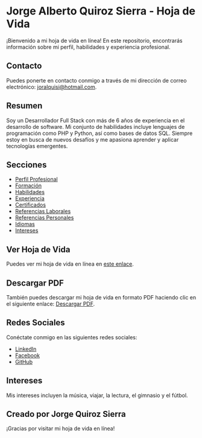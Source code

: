 # Jorge Alberto Quiroz Sierra - Hoja de Vida

¡Bienvenido a mi hoja de vida en línea! En este repositorio, encontrarás información sobre mi perfil, habilidades y experiencia profesional.

## Contacto

Puedes ponerte en contacto conmigo a través de mi dirección de correo electrónico: [joralquisi@hotmail.com](mailto:joralquisi@hotmail.com).

## Resumen

Soy un Desarrollador Full Stack con más de 6 años de experiencia en el desarrollo de software. Mi conjunto de habilidades incluye lenguajes de programación como PHP y Python, así como bases de datos SQL. Siempre estoy en busca de nuevos desafíos y me apasiona aprender y aplicar tecnologías emergentes.

## Secciones

- [Perfil Profesional](#perfil-profesional)
- [Formación](#formación)
- [Habilidades](#habilidades)
- [Experiencia](#experiencia)
- [Certificados](#certificados)
- [Referencias Laborales](#referencias-laborales)
- [Referencias Personales](#referencias-personales)
- [Idiomas](#idiomas)
- [Intereses](#intereses)

## Ver Hoja de Vida

Puedes ver mi hoja de vida en línea en [este enlace](https://jorgealqs.github.io/).

## Descargar PDF

También puedes descargar mi hoja de vida en formato PDF haciendo clic en el siguiente enlace: [Descargar PDF](https://jorgealqs.github.io/).

## Redes Sociales

Conéctate conmigo en las siguientes redes sociales:

- [LinkedIn](https://www.linkedin.com/in/jorgealqs)
- [Facebook](https://www.facebook.com/jorgealqs)
- [GitHub](https://github.com/jorgealqs)

## Intereses

Mis intereses incluyen la música, viajar, la lectura, el gimnasio y el fútbol.

## Creado por Jorge Quiroz Sierra

¡Gracias por visitar mi hoja de vida en línea!
